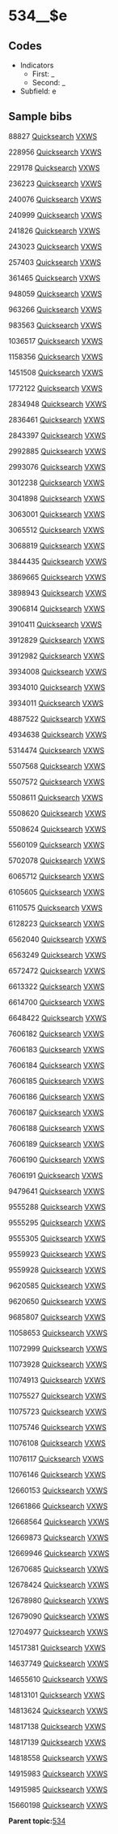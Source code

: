 # 534\_\_$e

## Codes

-   Indicators
    -   First: \_
    -   Second: \_
-   Subfield: e

## Sample bibs

88827 [Quicksearch](https://search.library.yale.edu/catalog/88827) [VXWS](http://prodorbis.library.yale.edu:7014/vxws/GetHoldingsService?bibId=88827)

228956 [Quicksearch](https://search.library.yale.edu/catalog/228956) [VXWS](http://prodorbis.library.yale.edu:7014/vxws/GetHoldingsService?bibId=228956)

229178 [Quicksearch](https://search.library.yale.edu/catalog/229178) [VXWS](http://prodorbis.library.yale.edu:7014/vxws/GetHoldingsService?bibId=229178)

236223 [Quicksearch](https://search.library.yale.edu/catalog/236223) [VXWS](http://prodorbis.library.yale.edu:7014/vxws/GetHoldingsService?bibId=236223)

240076 [Quicksearch](https://search.library.yale.edu/catalog/240076) [VXWS](http://prodorbis.library.yale.edu:7014/vxws/GetHoldingsService?bibId=240076)

240999 [Quicksearch](https://search.library.yale.edu/catalog/240999) [VXWS](http://prodorbis.library.yale.edu:7014/vxws/GetHoldingsService?bibId=240999)

241826 [Quicksearch](https://search.library.yale.edu/catalog/241826) [VXWS](http://prodorbis.library.yale.edu:7014/vxws/GetHoldingsService?bibId=241826)

243023 [Quicksearch](https://search.library.yale.edu/catalog/243023) [VXWS](http://prodorbis.library.yale.edu:7014/vxws/GetHoldingsService?bibId=243023)

257403 [Quicksearch](https://search.library.yale.edu/catalog/257403) [VXWS](http://prodorbis.library.yale.edu:7014/vxws/GetHoldingsService?bibId=257403)

361465 [Quicksearch](https://search.library.yale.edu/catalog/361465) [VXWS](http://prodorbis.library.yale.edu:7014/vxws/GetHoldingsService?bibId=361465)

948059 [Quicksearch](https://search.library.yale.edu/catalog/948059) [VXWS](http://prodorbis.library.yale.edu:7014/vxws/GetHoldingsService?bibId=948059)

963266 [Quicksearch](https://search.library.yale.edu/catalog/963266) [VXWS](http://prodorbis.library.yale.edu:7014/vxws/GetHoldingsService?bibId=963266)

983563 [Quicksearch](https://search.library.yale.edu/catalog/983563) [VXWS](http://prodorbis.library.yale.edu:7014/vxws/GetHoldingsService?bibId=983563)

1036517 [Quicksearch](https://search.library.yale.edu/catalog/1036517) [VXWS](http://prodorbis.library.yale.edu:7014/vxws/GetHoldingsService?bibId=1036517)

1158356 [Quicksearch](https://search.library.yale.edu/catalog/1158356) [VXWS](http://prodorbis.library.yale.edu:7014/vxws/GetHoldingsService?bibId=1158356)

1451508 [Quicksearch](https://search.library.yale.edu/catalog/1451508) [VXWS](http://prodorbis.library.yale.edu:7014/vxws/GetHoldingsService?bibId=1451508)

1772122 [Quicksearch](https://search.library.yale.edu/catalog/1772122) [VXWS](http://prodorbis.library.yale.edu:7014/vxws/GetHoldingsService?bibId=1772122)

2834948 [Quicksearch](https://search.library.yale.edu/catalog/2834948) [VXWS](http://prodorbis.library.yale.edu:7014/vxws/GetHoldingsService?bibId=2834948)

2836461 [Quicksearch](https://search.library.yale.edu/catalog/2836461) [VXWS](http://prodorbis.library.yale.edu:7014/vxws/GetHoldingsService?bibId=2836461)

2843397 [Quicksearch](https://search.library.yale.edu/catalog/2843397) [VXWS](http://prodorbis.library.yale.edu:7014/vxws/GetHoldingsService?bibId=2843397)

2992885 [Quicksearch](https://search.library.yale.edu/catalog/2992885) [VXWS](http://prodorbis.library.yale.edu:7014/vxws/GetHoldingsService?bibId=2992885)

2993076 [Quicksearch](https://search.library.yale.edu/catalog/2993076) [VXWS](http://prodorbis.library.yale.edu:7014/vxws/GetHoldingsService?bibId=2993076)

3012238 [Quicksearch](https://search.library.yale.edu/catalog/3012238) [VXWS](http://prodorbis.library.yale.edu:7014/vxws/GetHoldingsService?bibId=3012238)

3041898 [Quicksearch](https://search.library.yale.edu/catalog/3041898) [VXWS](http://prodorbis.library.yale.edu:7014/vxws/GetHoldingsService?bibId=3041898)

3063001 [Quicksearch](https://search.library.yale.edu/catalog/3063001) [VXWS](http://prodorbis.library.yale.edu:7014/vxws/GetHoldingsService?bibId=3063001)

3065512 [Quicksearch](https://search.library.yale.edu/catalog/3065512) [VXWS](http://prodorbis.library.yale.edu:7014/vxws/GetHoldingsService?bibId=3065512)

3068819 [Quicksearch](https://search.library.yale.edu/catalog/3068819) [VXWS](http://prodorbis.library.yale.edu:7014/vxws/GetHoldingsService?bibId=3068819)

3844435 [Quicksearch](https://search.library.yale.edu/catalog/3844435) [VXWS](http://prodorbis.library.yale.edu:7014/vxws/GetHoldingsService?bibId=3844435)

3869665 [Quicksearch](https://search.library.yale.edu/catalog/3869665) [VXWS](http://prodorbis.library.yale.edu:7014/vxws/GetHoldingsService?bibId=3869665)

3898943 [Quicksearch](https://search.library.yale.edu/catalog/3898943) [VXWS](http://prodorbis.library.yale.edu:7014/vxws/GetHoldingsService?bibId=3898943)

3906814 [Quicksearch](https://search.library.yale.edu/catalog/3906814) [VXWS](http://prodorbis.library.yale.edu:7014/vxws/GetHoldingsService?bibId=3906814)

3910411 [Quicksearch](https://search.library.yale.edu/catalog/3910411) [VXWS](http://prodorbis.library.yale.edu:7014/vxws/GetHoldingsService?bibId=3910411)

3912829 [Quicksearch](https://search.library.yale.edu/catalog/3912829) [VXWS](http://prodorbis.library.yale.edu:7014/vxws/GetHoldingsService?bibId=3912829)

3912982 [Quicksearch](https://search.library.yale.edu/catalog/3912982) [VXWS](http://prodorbis.library.yale.edu:7014/vxws/GetHoldingsService?bibId=3912982)

3934008 [Quicksearch](https://search.library.yale.edu/catalog/3934008) [VXWS](http://prodorbis.library.yale.edu:7014/vxws/GetHoldingsService?bibId=3934008)

3934010 [Quicksearch](https://search.library.yale.edu/catalog/3934010) [VXWS](http://prodorbis.library.yale.edu:7014/vxws/GetHoldingsService?bibId=3934010)

3934011 [Quicksearch](https://search.library.yale.edu/catalog/3934011) [VXWS](http://prodorbis.library.yale.edu:7014/vxws/GetHoldingsService?bibId=3934011)

4887522 [Quicksearch](https://search.library.yale.edu/catalog/4887522) [VXWS](http://prodorbis.library.yale.edu:7014/vxws/GetHoldingsService?bibId=4887522)

4934638 [Quicksearch](https://search.library.yale.edu/catalog/4934638) [VXWS](http://prodorbis.library.yale.edu:7014/vxws/GetHoldingsService?bibId=4934638)

5314474 [Quicksearch](https://search.library.yale.edu/catalog/5314474) [VXWS](http://prodorbis.library.yale.edu:7014/vxws/GetHoldingsService?bibId=5314474)

5507568 [Quicksearch](https://search.library.yale.edu/catalog/5507568) [VXWS](http://prodorbis.library.yale.edu:7014/vxws/GetHoldingsService?bibId=5507568)

5507572 [Quicksearch](https://search.library.yale.edu/catalog/5507572) [VXWS](http://prodorbis.library.yale.edu:7014/vxws/GetHoldingsService?bibId=5507572)

5508611 [Quicksearch](https://search.library.yale.edu/catalog/5508611) [VXWS](http://prodorbis.library.yale.edu:7014/vxws/GetHoldingsService?bibId=5508611)

5508620 [Quicksearch](https://search.library.yale.edu/catalog/5508620) [VXWS](http://prodorbis.library.yale.edu:7014/vxws/GetHoldingsService?bibId=5508620)

5508624 [Quicksearch](https://search.library.yale.edu/catalog/5508624) [VXWS](http://prodorbis.library.yale.edu:7014/vxws/GetHoldingsService?bibId=5508624)

5560109 [Quicksearch](https://search.library.yale.edu/catalog/5560109) [VXWS](http://prodorbis.library.yale.edu:7014/vxws/GetHoldingsService?bibId=5560109)

5702078 [Quicksearch](https://search.library.yale.edu/catalog/5702078) [VXWS](http://prodorbis.library.yale.edu:7014/vxws/GetHoldingsService?bibId=5702078)

6065712 [Quicksearch](https://search.library.yale.edu/catalog/6065712) [VXWS](http://prodorbis.library.yale.edu:7014/vxws/GetHoldingsService?bibId=6065712)

6105605 [Quicksearch](https://search.library.yale.edu/catalog/6105605) [VXWS](http://prodorbis.library.yale.edu:7014/vxws/GetHoldingsService?bibId=6105605)

6110575 [Quicksearch](https://search.library.yale.edu/catalog/6110575) [VXWS](http://prodorbis.library.yale.edu:7014/vxws/GetHoldingsService?bibId=6110575)

6128223 [Quicksearch](https://search.library.yale.edu/catalog/6128223) [VXWS](http://prodorbis.library.yale.edu:7014/vxws/GetHoldingsService?bibId=6128223)

6562040 [Quicksearch](https://search.library.yale.edu/catalog/6562040) [VXWS](http://prodorbis.library.yale.edu:7014/vxws/GetHoldingsService?bibId=6562040)

6563249 [Quicksearch](https://search.library.yale.edu/catalog/6563249) [VXWS](http://prodorbis.library.yale.edu:7014/vxws/GetHoldingsService?bibId=6563249)

6572472 [Quicksearch](https://search.library.yale.edu/catalog/6572472) [VXWS](http://prodorbis.library.yale.edu:7014/vxws/GetHoldingsService?bibId=6572472)

6613322 [Quicksearch](https://search.library.yale.edu/catalog/6613322) [VXWS](http://prodorbis.library.yale.edu:7014/vxws/GetHoldingsService?bibId=6613322)

6614700 [Quicksearch](https://search.library.yale.edu/catalog/6614700) [VXWS](http://prodorbis.library.yale.edu:7014/vxws/GetHoldingsService?bibId=6614700)

6648422 [Quicksearch](https://search.library.yale.edu/catalog/6648422) [VXWS](http://prodorbis.library.yale.edu:7014/vxws/GetHoldingsService?bibId=6648422)

7606182 [Quicksearch](https://search.library.yale.edu/catalog/7606182) [VXWS](http://prodorbis.library.yale.edu:7014/vxws/GetHoldingsService?bibId=7606182)

7606183 [Quicksearch](https://search.library.yale.edu/catalog/7606183) [VXWS](http://prodorbis.library.yale.edu:7014/vxws/GetHoldingsService?bibId=7606183)

7606184 [Quicksearch](https://search.library.yale.edu/catalog/7606184) [VXWS](http://prodorbis.library.yale.edu:7014/vxws/GetHoldingsService?bibId=7606184)

7606185 [Quicksearch](https://search.library.yale.edu/catalog/7606185) [VXWS](http://prodorbis.library.yale.edu:7014/vxws/GetHoldingsService?bibId=7606185)

7606186 [Quicksearch](https://search.library.yale.edu/catalog/7606186) [VXWS](http://prodorbis.library.yale.edu:7014/vxws/GetHoldingsService?bibId=7606186)

7606187 [Quicksearch](https://search.library.yale.edu/catalog/7606187) [VXWS](http://prodorbis.library.yale.edu:7014/vxws/GetHoldingsService?bibId=7606187)

7606188 [Quicksearch](https://search.library.yale.edu/catalog/7606188) [VXWS](http://prodorbis.library.yale.edu:7014/vxws/GetHoldingsService?bibId=7606188)

7606189 [Quicksearch](https://search.library.yale.edu/catalog/7606189) [VXWS](http://prodorbis.library.yale.edu:7014/vxws/GetHoldingsService?bibId=7606189)

7606190 [Quicksearch](https://search.library.yale.edu/catalog/7606190) [VXWS](http://prodorbis.library.yale.edu:7014/vxws/GetHoldingsService?bibId=7606190)

7606191 [Quicksearch](https://search.library.yale.edu/catalog/7606191) [VXWS](http://prodorbis.library.yale.edu:7014/vxws/GetHoldingsService?bibId=7606191)

9479641 [Quicksearch](https://search.library.yale.edu/catalog/9479641) [VXWS](http://prodorbis.library.yale.edu:7014/vxws/GetHoldingsService?bibId=9479641)

9555288 [Quicksearch](https://search.library.yale.edu/catalog/9555288) [VXWS](http://prodorbis.library.yale.edu:7014/vxws/GetHoldingsService?bibId=9555288)

9555295 [Quicksearch](https://search.library.yale.edu/catalog/9555295) [VXWS](http://prodorbis.library.yale.edu:7014/vxws/GetHoldingsService?bibId=9555295)

9555305 [Quicksearch](https://search.library.yale.edu/catalog/9555305) [VXWS](http://prodorbis.library.yale.edu:7014/vxws/GetHoldingsService?bibId=9555305)

9559923 [Quicksearch](https://search.library.yale.edu/catalog/9559923) [VXWS](http://prodorbis.library.yale.edu:7014/vxws/GetHoldingsService?bibId=9559923)

9559928 [Quicksearch](https://search.library.yale.edu/catalog/9559928) [VXWS](http://prodorbis.library.yale.edu:7014/vxws/GetHoldingsService?bibId=9559928)

9620585 [Quicksearch](https://search.library.yale.edu/catalog/9620585) [VXWS](http://prodorbis.library.yale.edu:7014/vxws/GetHoldingsService?bibId=9620585)

9620650 [Quicksearch](https://search.library.yale.edu/catalog/9620650) [VXWS](http://prodorbis.library.yale.edu:7014/vxws/GetHoldingsService?bibId=9620650)

9685807 [Quicksearch](https://search.library.yale.edu/catalog/9685807) [VXWS](http://prodorbis.library.yale.edu:7014/vxws/GetHoldingsService?bibId=9685807)

11058653 [Quicksearch](https://search.library.yale.edu/catalog/11058653) [VXWS](http://prodorbis.library.yale.edu:7014/vxws/GetHoldingsService?bibId=11058653)

11072999 [Quicksearch](https://search.library.yale.edu/catalog/11072999) [VXWS](http://prodorbis.library.yale.edu:7014/vxws/GetHoldingsService?bibId=11072999)

11073928 [Quicksearch](https://search.library.yale.edu/catalog/11073928) [VXWS](http://prodorbis.library.yale.edu:7014/vxws/GetHoldingsService?bibId=11073928)

11074913 [Quicksearch](https://search.library.yale.edu/catalog/11074913) [VXWS](http://prodorbis.library.yale.edu:7014/vxws/GetHoldingsService?bibId=11074913)

11075527 [Quicksearch](https://search.library.yale.edu/catalog/11075527) [VXWS](http://prodorbis.library.yale.edu:7014/vxws/GetHoldingsService?bibId=11075527)

11075723 [Quicksearch](https://search.library.yale.edu/catalog/11075723) [VXWS](http://prodorbis.library.yale.edu:7014/vxws/GetHoldingsService?bibId=11075723)

11075746 [Quicksearch](https://search.library.yale.edu/catalog/11075746) [VXWS](http://prodorbis.library.yale.edu:7014/vxws/GetHoldingsService?bibId=11075746)

11076108 [Quicksearch](https://search.library.yale.edu/catalog/11076108) [VXWS](http://prodorbis.library.yale.edu:7014/vxws/GetHoldingsService?bibId=11076108)

11076117 [Quicksearch](https://search.library.yale.edu/catalog/11076117) [VXWS](http://prodorbis.library.yale.edu:7014/vxws/GetHoldingsService?bibId=11076117)

11076146 [Quicksearch](https://search.library.yale.edu/catalog/11076146) [VXWS](http://prodorbis.library.yale.edu:7014/vxws/GetHoldingsService?bibId=11076146)

12660153 [Quicksearch](https://search.library.yale.edu/catalog/12660153) [VXWS](http://prodorbis.library.yale.edu:7014/vxws/GetHoldingsService?bibId=12660153)

12661866 [Quicksearch](https://search.library.yale.edu/catalog/12661866) [VXWS](http://prodorbis.library.yale.edu:7014/vxws/GetHoldingsService?bibId=12661866)

12668564 [Quicksearch](https://search.library.yale.edu/catalog/12668564) [VXWS](http://prodorbis.library.yale.edu:7014/vxws/GetHoldingsService?bibId=12668564)

12669873 [Quicksearch](https://search.library.yale.edu/catalog/12669873) [VXWS](http://prodorbis.library.yale.edu:7014/vxws/GetHoldingsService?bibId=12669873)

12669946 [Quicksearch](https://search.library.yale.edu/catalog/12669946) [VXWS](http://prodorbis.library.yale.edu:7014/vxws/GetHoldingsService?bibId=12669946)

12670685 [Quicksearch](https://search.library.yale.edu/catalog/12670685) [VXWS](http://prodorbis.library.yale.edu:7014/vxws/GetHoldingsService?bibId=12670685)

12678424 [Quicksearch](https://search.library.yale.edu/catalog/12678424) [VXWS](http://prodorbis.library.yale.edu:7014/vxws/GetHoldingsService?bibId=12678424)

12678980 [Quicksearch](https://search.library.yale.edu/catalog/12678980) [VXWS](http://prodorbis.library.yale.edu:7014/vxws/GetHoldingsService?bibId=12678980)

12679090 [Quicksearch](https://search.library.yale.edu/catalog/12679090) [VXWS](http://prodorbis.library.yale.edu:7014/vxws/GetHoldingsService?bibId=12679090)

12704977 [Quicksearch](https://search.library.yale.edu/catalog/12704977) [VXWS](http://prodorbis.library.yale.edu:7014/vxws/GetHoldingsService?bibId=12704977)

14517381 [Quicksearch](https://search.library.yale.edu/catalog/14517381) [VXWS](http://prodorbis.library.yale.edu:7014/vxws/GetHoldingsService?bibId=14517381)

14637749 [Quicksearch](https://search.library.yale.edu/catalog/14637749) [VXWS](http://prodorbis.library.yale.edu:7014/vxws/GetHoldingsService?bibId=14637749)

14655610 [Quicksearch](https://search.library.yale.edu/catalog/14655610) [VXWS](http://prodorbis.library.yale.edu:7014/vxws/GetHoldingsService?bibId=14655610)

14813101 [Quicksearch](https://search.library.yale.edu/catalog/14813101) [VXWS](http://prodorbis.library.yale.edu:7014/vxws/GetHoldingsService?bibId=14813101)

14813624 [Quicksearch](https://search.library.yale.edu/catalog/14813624) [VXWS](http://prodorbis.library.yale.edu:7014/vxws/GetHoldingsService?bibId=14813624)

14817138 [Quicksearch](https://search.library.yale.edu/catalog/14817138) [VXWS](http://prodorbis.library.yale.edu:7014/vxws/GetHoldingsService?bibId=14817138)

14817139 [Quicksearch](https://search.library.yale.edu/catalog/14817139) [VXWS](http://prodorbis.library.yale.edu:7014/vxws/GetHoldingsService?bibId=14817139)

14818558 [Quicksearch](https://search.library.yale.edu/catalog/14818558) [VXWS](http://prodorbis.library.yale.edu:7014/vxws/GetHoldingsService?bibId=14818558)

14915983 [Quicksearch](https://search.library.yale.edu/catalog/14915983) [VXWS](http://prodorbis.library.yale.edu:7014/vxws/GetHoldingsService?bibId=14915983)

14915985 [Quicksearch](https://search.library.yale.edu/catalog/14915985) [VXWS](http://prodorbis.library.yale.edu:7014/vxws/GetHoldingsService?bibId=14915985)

15660198 [Quicksearch](https://search.library.yale.edu/catalog/15660198) [VXWS](http://prodorbis.library.yale.edu:7014/vxws/GetHoldingsService?bibId=15660198)

**Parent topic:**[534](../../tags/534/534.md)

